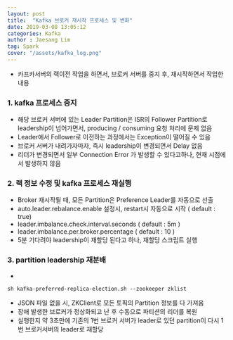 ```yaml
---
layout: post
title:  "Kafka 브로커 재시작 프로세스 및 변화"
date: 2019-03-08 13:05:12
categories: Kafka
author : Jaesang Lim
tag: Spark
cover: "/assets/kafka_log.png"
---
```


- 카프카서버의 랙이전 작업을 하면서, 브로커 서버를 중지 후, 재시작하면서 작업한 내용 

### 1. kafka 프로세스 중지


- 해당 브로커 서버에 있는 Leader Partition은 ISR의 Follower Partition로 leadership이 넘어가면서, producing / consuming 요청 처리에 문제 없음
- Leader에서 Follower로 이전하는 과정에서는 Exception이 떨어질 수 있음
- 브로커 서버가 내려가자마자, 즉시 leadership이 변경되면서 Delay 없음
- 리더가 변경되면서 일부 Connection Error 가 발생할 수 있다고하나, 현재 시점에서 발생하지 않음

### 2. 랙 정보 수정 및 kafka 프로세스 재실행

- Broker 재시작될 때, 모든 Partition은 Preference Leader를 자동으로 선출 
- auto.leader.rebalance.enable 설정시, restart시 자동으로 시작 ( default : true)
- leader.imbalance.check.interval.seconds ( default : 5m )
- leader.imbalance.per.broker.percentage ( default : 10 )
- 5분 기다려야 leadership이 재할당 된다고 하나, 재할당 스크립트 실행

### 3. partition leadership 재분배


- 
```
sh kafka-preferred-replica-election.sh --zookeeper zklist
```

- JSON 파일 없을 시, ZKClient로 모든 토픽의 Partition 정보를 다 가져옴
- 장애 발생한 브로커가 정상화되고 난 후 수동으로 파티션의 리더를 복원 
- 실행한지 약 3초만에 기존의 1번 브로커 서버가 leader로 있던 partition이 다시 1번 브로커서버의 leader로 재할당 

